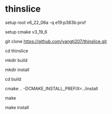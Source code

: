 # thinslice

setup root v6_22_06a -q e19:p383b:prof

setup cmake v3_19_6

git clone https://github.com/yangtj207/thinslice.git

cd thinslice

mkdir build

mkdir install

cd build

cmake .. -DCMAKE_INSTALL_PREFIX=../install

make

make install
